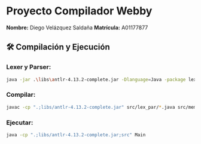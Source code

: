 # Proyecto Compilador Webby

**Nombre:** Diego Velázquez Saldaña
**Matrícula:** A01177877

## 🛠️ Compilación y Ejecución

### Lexer y Parser:

```bash
java -jar .\libs\antlr-4.13.2-complete.jar -Dlanguage=Java -package lex_par .\src\lex_par\WebbyLexer.g4 .\src\lex_par\WebbyParser.g4
```

### Compilar:

```bash
javac -cp ".;libs/antlr-4.13.2-complete.jar" src/lex_par/*.java src/mem/*.java src/sem/exps/*.java src/sem/funcs_vars/*.java src/sem/*.java src/vm/*.java src/*.java
```

### Ejecutar:

```bash
java -cp ".;libs/antlr-4.13.2-complete.jar;src" Main  
```
